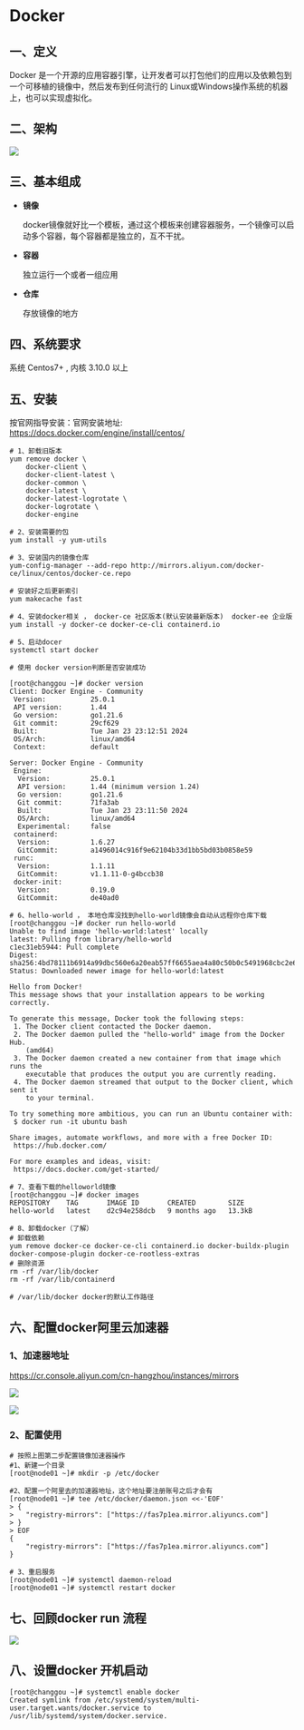 # Docker

## 一、定义

Docker 是一个开源的应用容器引擎，让开发者可以打包他们的应用以及依赖包到一个可移植的镜像中，然后发布到任何流行的 Linux或Windows操作系统的机器上，也可以实现虚拟化。

## 二、架构

![](./doc/01.png)

## 三、基本组成

+ **镜像**

  docker镜像就好比一个模板，通过这个模板来创建容器服务，一个镜像可以启动多个容器，每个容器都是独立的，互不干扰。

+ **容器**

  独立运行一个或者一组应用

+ **仓库**

  存放镜像的地方

## 四、系统要求

系统 Centos7+ ,  内核 3.10.0 以上

## 五、安装

按官网指导安装：官网安装地址: https://docs.docker.com/engine/install/centos/

```shell
# 1、卸载旧版本
yum remove docker \
    docker-client \
    docker-client-latest \
    docker-common \
    docker-latest \
    docker-latest-logrotate \
    docker-logrotate \
    docker-engine

# 2、安装需要的包
yum install -y yum-utils

# 3、安装国内的镜像仓库
yum-config-manager --add-repo http://mirrors.aliyun.com/docker-ce/linux/centos/docker-ce.repo

# 安装好之后更新索引
yum makecache fast

# 4、安装docker相关 ， docker-ce 社区版本(默认安装最新版本)  docker-ee 企业版
yum install -y docker-ce docker-ce-cli containerd.io

# 5、启动docer
systemctl start docker

# 使用 docker version判断是否安装成功

[root@changgou ~]# docker version
Client: Docker Engine - Community
 Version:           25.0.1
 API version:       1.44
 Go version:        go1.21.6
 Git commit:        29cf629
 Built:             Tue Jan 23 23:12:51 2024
 OS/Arch:           linux/amd64
 Context:           default

Server: Docker Engine - Community
 Engine:
  Version:          25.0.1
  API version:      1.44 (minimum version 1.24)
  Go version:       go1.21.6
  Git commit:       71fa3ab
  Built:            Tue Jan 23 23:11:50 2024
  OS/Arch:          linux/amd64
  Experimental:     false
 containerd:
  Version:          1.6.27
  GitCommit:        a1496014c916f9e62104b33d1bb5bd03b0858e59
 runc:
  Version:          1.1.11
  GitCommit:        v1.1.11-0-g4bccb38
 docker-init:
  Version:          0.19.0
  GitCommit:        de40ad0
  
# 6、hello-world ， 本地仓库没找到hello-world镜像会自动从远程你仓库下载
[root@changgou ~]# docker run hello-world
Unable to find image 'hello-world:latest' locally
latest: Pulling from library/hello-world
c1ec31eb5944: Pull complete 
Digest: sha256:4bd78111b6914a99dbc560e6a20eab57ff6655aea4a80c50b0c5491968cbc2e6
Status: Downloaded newer image for hello-world:latest

Hello from Docker!
This message shows that your installation appears to be working correctly.

To generate this message, Docker took the following steps:
 1. The Docker client contacted the Docker daemon.
 2. The Docker daemon pulled the "hello-world" image from the Docker Hub.
    (amd64)
 3. The Docker daemon created a new container from that image which runs the
    executable that produces the output you are currently reading.
 4. The Docker daemon streamed that output to the Docker client, which sent it
    to your terminal.

To try something more ambitious, you can run an Ubuntu container with:
 $ docker run -it ubuntu bash

Share images, automate workflows, and more with a free Docker ID:
 https://hub.docker.com/

For more examples and ideas, visit:
 https://docs.docker.com/get-started/
 
# 7、查看下载的helloworld镜像
[root@changgou ~]# docker images
REPOSITORY    TAG       IMAGE ID       CREATED        SIZE
hello-world   latest    d2c94e258dcb   9 months ago   13.3kB

# 8、卸载docker（了解）
# 卸载依赖
yum remove docker-ce docker-ce-cli containerd.io docker-buildx-plugin docker-compose-plugin docker-ce-rootless-extras
# 删除资源
rm -rf /var/lib/docker
rm -rf /var/lib/containerd

# /var/lib/docker docker的默认工作路径
```

## 六、配置docker阿里云加速器

### 1、加速器地址

https://cr.console.aliyun.com/cn-hangzhou/instances/mirrors

![](./doc/02.png)

![](./doc/03.png)

### 2、配置使用

```shell
# 按照上图第二步配置镜像加速器操作
#1、新建一个目录
[root@node01 ~]# mkdir -p /etc/docker

#2、配置一个阿里去的加速器地址，这个地址要注册账号之后才会有
[root@node01 ~]# tee /etc/docker/daemon.json <<-'EOF'
> {
>   "registry-mirrors": ["https://fas7p1ea.mirror.aliyuncs.com"]
> }
> EOF
{
    "registry-mirrors": ["https://fas7p1ea.mirror.aliyuncs.com"]
}

# 3、重启服务
[root@node01 ~]# systemctl daemon-reload
[root@node01 ~]# systemctl restart docker
```

## 七、回顾docker run 流程

![](./doc/04.png)

## 八、设置docker 开机启动

```shell
[root@changgou ~]# systemctl enable docker
Created symlink from /etc/systemd/system/multi-user.target.wants/docker.service to /usr/lib/systemd/system/docker.service.
```

